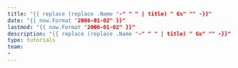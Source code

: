 ```yaml
---
title: "{{ replace (replace .Name "-" " " | title) " Gs" "" -}}"
date: "{{ now.Format "2006-01-02" }}"
lastmod: "{{ now.Format "2006-01-02" }}"
description: "{{ replace (replace .Name "-" " " | title) " Gs" "" -}}"
type: tutorials
team:
-
---
```

